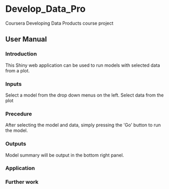 # Develop_Data_Pro
Coursera Developing Data Products course project

## User Manual
### Introduction
This Shiny web application can be used to run models with selected data from a plot.

### Inputs
Select a model from the drop down menus on the left.
Select data from the plot

### Precedure
After selecting the model and data, simply pressing the 'Go' button to run the model.

### Outputs
Model summary will be output in the bottom right panel.

### Application


### Further work
